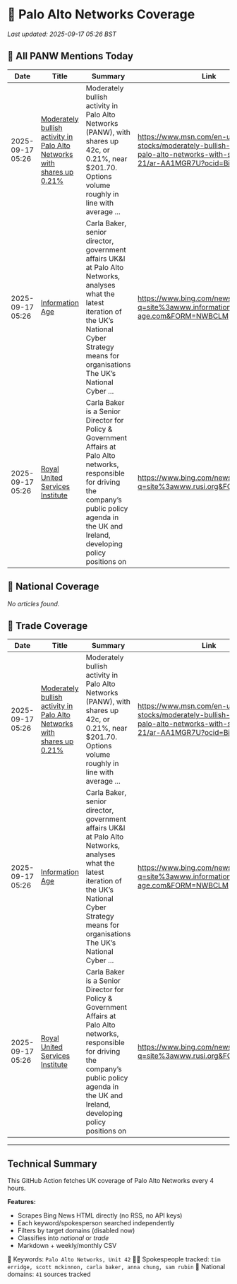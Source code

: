 # 🔐 Palo Alto Networks Coverage

_Last updated: 2025-09-17 05:26 BST_

## 📌 All PANW Mentions Today

| Date | Title | Summary | Link |
|------|--------|---------|------|
| 2025-09-17 05:26 | [Moderately bullish activity in Palo Alto Networks with shares up 0.21%](https://www.msn.com/en-us/money/top-stocks/moderately-bullish-activity-in-palo-alto-networks-with-shares-up-0-21/ar-AA1MGR7U?ocid=BingNewsVerp) | Moderately bullish activity in Palo Alto Networks (PANW), with shares up 42c, or 0.21%, near $201.70. Options volume roughly in line with average ... | https://www.msn.com/en-us/money/top-stocks/moderately-bullish-activity-in-palo-alto-networks-with-shares-up-0-21/ar-AA1MGR7U?ocid=BingNewsVerp |
| 2025-09-17 05:26 | [Information Age](https://www.bing.com/news/search?q=site%3awww.information-age.com&FORM=NWBCLM) | Carla Baker, senior director, government affairs UK&I at Palo Alto Networks, analyses what the latest iteration of the UK’s National Cyber Strategy means for organisations The UK’s National Cyber ... | https://www.bing.com/news/search?q=site%3awww.information-age.com&FORM=NWBCLM |
| 2025-09-17 05:26 | [Royal United Services Institute](https://www.bing.com/news/search?q=site%3awww.rusi.org&FORM=NWBCLM) | Carla Baker is a Senior Director for Policy & Government Affairs at Palo Alto networks, responsible for driving the company’s public policy agenda in the UK and Ireland, developing policy positions on | https://www.bing.com/news/search?q=site%3awww.rusi.org&FORM=NWBCLM |

## 📰 National Coverage

_No articles found._

## 📘 Trade Coverage

| Date | Title | Summary | Link |
|------|--------|---------|------|
| 2025-09-17 05:26 | [Moderately bullish activity in Palo Alto Networks with shares up 0.21%](https://www.msn.com/en-us/money/top-stocks/moderately-bullish-activity-in-palo-alto-networks-with-shares-up-0-21/ar-AA1MGR7U?ocid=BingNewsVerp) | Moderately bullish activity in Palo Alto Networks (PANW), with shares up 42c, or 0.21%, near $201.70. Options volume roughly in line with average ... | https://www.msn.com/en-us/money/top-stocks/moderately-bullish-activity-in-palo-alto-networks-with-shares-up-0-21/ar-AA1MGR7U?ocid=BingNewsVerp |
| 2025-09-17 05:26 | [Information Age](https://www.bing.com/news/search?q=site%3awww.information-age.com&FORM=NWBCLM) | Carla Baker, senior director, government affairs UK&I at Palo Alto Networks, analyses what the latest iteration of the UK’s National Cyber Strategy means for organisations The UK’s National Cyber ... | https://www.bing.com/news/search?q=site%3awww.information-age.com&FORM=NWBCLM |
| 2025-09-17 05:26 | [Royal United Services Institute](https://www.bing.com/news/search?q=site%3awww.rusi.org&FORM=NWBCLM) | Carla Baker is a Senior Director for Policy & Government Affairs at Palo Alto networks, responsible for driving the company’s public policy agenda in the UK and Ireland, developing policy positions on | https://www.bing.com/news/search?q=site%3awww.rusi.org&FORM=NWBCLM |


---

## Technical Summary

This GitHub Action fetches UK coverage of Palo Alto Networks every 4 hours.

**Features:**
- Scrapes Bing News HTML directly (no RSS, no API keys)
- Each keyword/spokesperson searched independently
- Filters by target domains (disabled now)
- Classifies into _national_ or _trade_
- Markdown + weekly/monthly CSV

📌 Keywords: `Palo Alto Networks, Unit 42`
🧑‍💼 Spokespeople tracked: `tim erridge, scott mckinnon, carla baker, anna chung, sam rubin`
📰 National domains: `41` sources tracked

